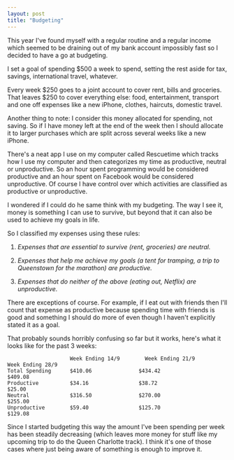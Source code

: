 ```yaml
---
layout: post
title: "Budgeting"
---
```


This year I've found myself with a regular routine and a regular income which seemed to be draining out of my bank account impossibly fast so I decided to have a go at budgeting. 

I set a goal of spending $500 a week to spend, setting the rest aside for tax, savings, international travel, whatever. <!--more-->

Every week $250 goes to a joint account to cover rent, bills and groceries. That leaves $250 to cover everything else: food, entertainment, transport and one off expenses like a new iPhone, clothes, haircuts, domestic travel. 

Another thing to note: I consider this money allocated for spending, not saving. So if I have money left at the end of the week then I should allocate it to larger purchases which are split across several weeks like a new iPhone. 

There's a neat app I use on my computer called Rescuetime which tracks how I use my computer and then categorizes my time as productive, neutral or unproductive. So an hour spent programming would be considered productive and an hour spent on Facebook would be considered unproductive. Of course I have control over which activities are classified as productive or unproductive.

I wondered if I could do he same think with my budgeting. The way I see it, money is something I can use to survive, but beyond that it can also be used to achieve my goals in life. 

So I classified my expenses using these rules:

1. _Expenses that are essential to survive (rent, groceries) are neutral._

2. _Expenses that help me achieve my goals (a tent for tramping, a trip to Queenstown for the marathon) are productive._

3. _Expenses that do neither of the above (eating out, Netflix) are unproductive._

There are exceptions of course. For example, if I eat out with friends then I'll count that expense as productive because spending time with friends is good and something I should do more of even though I haven't explicitly stated it as a goal.

That probably sounds horribly confusing so far but it works, here's what it looks like for the past 3 weeks:

                        Week Ending 14/9	    Week Ending 21/9	    Week Ending 28/9
    Total Spending      $410.06	              $434.42	              $409.08
    Productive          $34.16	              $38.72	              $25.00
    Neutral             $316.50	              $270.00	              $255.00
    Unproductive        $59.40	              $125.70	              $129.08

Since I started budgeting this way the amount I've been spending per week has been steadily decreasing (which leaves more money for stuff like my upcoming trip to do the Queen Charlotte track). I think it's one of those cases where just being aware of something is enough to improve it.